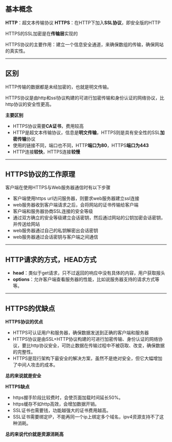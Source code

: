 ## 基本概念

**HTTP**：超文本传输协议
**HTTPS**：在HTTP下加入**SSL协议**，即安全版的HTTP

HTTPS的SSL加密是在**传输层**实现的

HTTPS协议的主要作用：建立一个信息安全通道，来确保数组的传输，确保网站的真实性。

-----------
## 区别
HTTP传输的数据都是未经加密的，也就是明文传输。

HTTPS协议是由http和ssl协议构建的可进行加密传输和身份认证的网络协议，比http协议的安全性更高。

**主要区别**

 - HTTPS协议需要**CA证书**，费用较高
 - HTTP是超文本传输协议，信息是**明文传输**，HTTPS则是具有安全性的SSL**加密传输**协议
 - 使用的链接不同，端口也不同，HTTP**端口为80**，HTTPS**端口为443**
 - HTTP连接**较快**，HTTPS连接**较慢**

-------

## HTTPS协议的工作原理
客户端在使用HTTPS与Web服务器通信时有以下步骤

 - 客户端使用https url访问服务器，则要求web服务器建立ssl连接
 - web服务器收到客户端请求之后，会将网站的证书传输给客户端
 - 客户端和服务器协商SSL连接的安全等级
 - 通过双方确立的安全等级建立会话密钥，然后通过网站的公钥加密会话密钥，并传送给网站
 - web服务器通过自己的私钥解密出会话密钥
 - web服务器通过会话密钥与客户端之间通信
 - -------------

## HTTP请求的方式，HEAD方式

 - **head**：类似于get请求，只不过返回的响应中没有具体的内容，用户获取报头
 - **options**：允许客户端查看服务器的性能，比如说服务器支持的请求方式等等。

------------
## HTTPS的优缺点
**HTTPS协议的优点**

 - HTTPS可认证用户和服务器，确保数据发送到正确的客户端和服务器
 - HTTPS协议是由SSL+HTTP协议构建的可进行加密传输、身份认证的网络协议，要比http协议安全，可防止数据在传输过程中不被窃取、改变，确保数据的完整性。
 - HTTPS是现行架构下最安全的解决方案，虽然不是绝对安全，但它大幅增加了中间人攻击的成本。

**总的来说就是安全**


**HTTPS缺点**

 -  https握手阶段比较费时，会使页面加载时间延长50%。
 - https缓存不如http高效，会增加数据开销。
 - SSL证书也需要钱，功能越强大的证书费用越高。
 - SSL证书需要绑定IP，不能再同一个ip上绑定多个域名，ipv4资源支持不了这种消耗。

**总的来说代价就是资源消耗高**